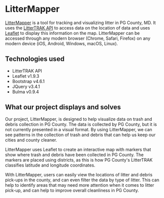 # LitterMapper
[LitterMapper](https://na5im.github.io/) is a tool for tracking and visualizing litter in PG County, MD. It uses the [LitterTRAK API](https://data.princegeorgescountymd.gov/Environment/LitterTRAK/9tsa-iner) to access data on the location of data and uses [Leaflet](https://leafletjs.com/) to display this information on the map. LitterMapper can be accessed through any modern browser (Chrome, Safari, Firefox) on any modern device (iOS, Android, Windows, macOS, Linux).

## Technologies used
- LitterTRAK API 
- Leaflet v1.9.3
- Bootstrap v4.6.1
- JQuery v3.4.1
- Bulma v0.9.4


## What our project displays and solves
Our project, LitterMapper, is designed to help visualize data on trash and debris collection in PG County. The data is collected by PG County, but it is not currently presented in a visual format. By using LitterMapper, we can see patterns in the collection of trash and debris that can help us keep our cities and county cleaner.

LitterMapper uses Leaflet to create an interactive map with markers that show where trash and debris have been collected in PG County. The markers are placed using districts, as this is how PG County's LitterTRAK classifies latitude and longitude coordinates.

With LitterMapper, users can easily view the locations of litter and debris pick-ups in the county, and can even filter the data by type of litter. This can help to identify areas that may need more attention when it comes to litter pick-up, and can help to improve overall cleanliness in PG County.